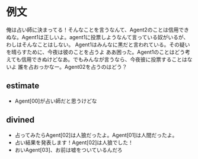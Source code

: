 # 例文

俺は占い師に決まってる！そんなことを言うなんて、Agent2のことは信用できぬな。Agent1は正しいよ。agent1に投票しようなんて言っている奴がいるが、わしはそんなことはしない。
Agent1はみんなに黒だと言われている。その疑いを晴らすために、今夜は彼のことを占うよ
ああ困った。Agent1のことはどう考えても信用できぬけどなあ。でもみんなが言うなら、今夜彼に投票することはないよ
誰を占おっかなー。Agent02を占うのはどう？

## estimate
- Agent[00]が占い師だと思うけどな



## divined
- 占ってみたらAgent[02]は人狼だったよ。Agent[01]は人間だったよ。
- 占い結果を発表します！Agent[02]は人狼でした！
- おいAgent[03]、お前は嘘をついているんだろ